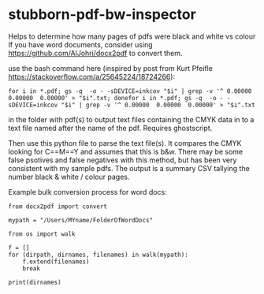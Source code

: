 # stubborn-pdf-bw-inspector
Helps to determine how many pages of pdfs were black and white vs colour
If you have word documents, consider using https://github.com/AlJohri/docx2pdf to convert them.

use the bash command here (inspired by post from Kurt Pfeifle https://stackoverflow.com/a/25645224/18724266):

```
for i in *.pdf; gs -q  -o - -sDEVICE=inkcov "$i" | grep -v '^ 0.00000  0.00000  0.00000' > "$i".txt; donefor i in *.pdf; gs -q  -o - -sDEVICE=inkcov "$i" | grep -v '^ 0.00000  0.00000  0.00000' > "$i".txt
```

in the folder with pdf(s) to output text files containing the CMYK data in to a text file named after the name of the pdf. Requires ghostscript. 

Then use this python file to parse the text file(s). It compares the CMYK looking for C==M==Y and assumes that this is b&w. There may be some false psotives and false negatives with this method, but has been very consistent with my sample pdfs.
The output is a summary CSV tallying the number black & white / colour pages.



Example bulk conversion process for word docs:
```
from docx2pdf import convert

mypath = "/Users/MYname/FolderOfWordDocs"

from os import walk

f = []
for (dirpath, dirnames, filenames) in walk(mypath):
    f.extend(filenames)
    break

print(dirnames)
```

